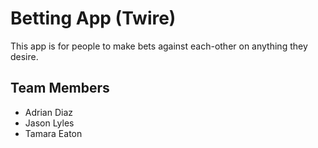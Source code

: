 # Betting App (Twire)

This app is for people to make bets against each-other on anything they desire.

## Team Members

- Adrian Diaz
- Jason Lyles
- Tamara Eaton

